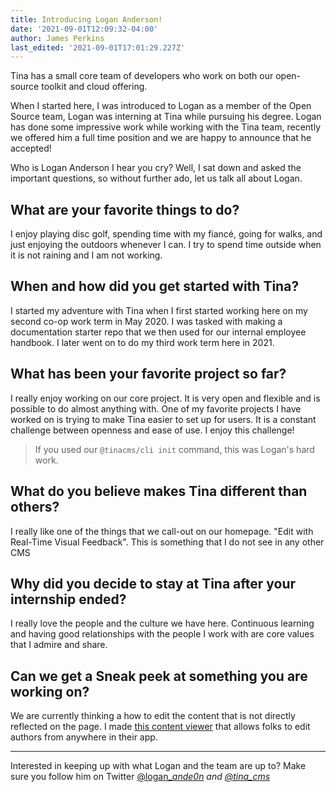 ```yaml
---
title: Introducing Logan Anderson!
date: '2021-09-01T12:09:32-04:00'
author: James Perkins
last_edited: '2021-09-01T17:01:29.227Z'
---
```

Tina has a small core team of developers who work on both our open-source toolkit and cloud offering.  
  
When I started here, I was introduced to Logan as a member of the Open Source team, Logan was interning at Tina while pursuing his degree. Logan has done some impressive work while working with the Tina team, recently we offered him a full time position and we are happy to announce that he accepted!

Who is Logan Anderson I hear you cry? Well, I sat down and asked the important questions, so without further ado, let us talk all about Logan.

## What are your favorite things to do? 

I enjoy playing disc golf, spending time with my fiancé, going for walks, and just enjoying the outdoors whenever I can. I try to spend time outside when it is not raining and I am not working.

## **When and how did you get started with Tina?**

I started my adventure with Tina when I first started working here on my second co-op work term in May 2020. I was tasked with making a documentation starter repo that we then used for our internal employee handbook. I later went on to do my third work term here in 2021.

## **What has been your favorite project so far?**

I really enjoy working on our core project. It is very open and flexible and is possible to do almost anything with. One of my favorite projects I have worked on is trying to make Tina easier to set up for users. It is a constant challenge between openness and ease of use. I enjoy this challenge!

>If you used our `@tinacms/cli init` command, this was Logan's hard work.

## **What do you believe makes Tina different than others?**

I really like one of the things that we call-out on our homepage. "Edit with Real-Time Visual Feedback". This is something that I do not see in any other CMS

## **Why did you decide to stay at Tina after your internship ended?**

I really love the people and the culture we have here. Continuous learning and having good relationships with the people I work with are core values that I admire and share.

## **Can we get a Sneak peek at something you are working on?**

We are currently thinking a how to edit the content that is not directly reflected on the page. I made [this content viewer](https://github.com/tinacms/tina-cloud-starter/pull/171#issuecomment-906376371) that allows folks to edit authors from anywhere in their app.

***

Interested in keeping up with what Logan and the team are up to? Make sure you follow him on Twitter [@logan_]()_[ande0n]() and [@tina_cms](https://twitter.com/tina_cms)_ 